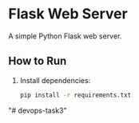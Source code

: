 # Flask Web Server
A simple Python Flask web server.

## How to Run
1. Install dependencies:  
   ```sh
   pip install -r requirements.txt
"# devops-task3" 
